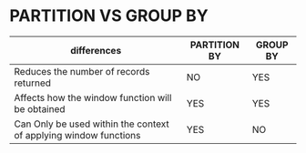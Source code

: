 # PARTITION VS GROUP BY 

differences | PARTITION BY | GROUP BY |
---| --- |--- |
Reduces the number of records returned | NO | YES|
Affects how the window function will be obtained | YES | YES |
Can Only be used within the context of applying window functions | YES | NO|


